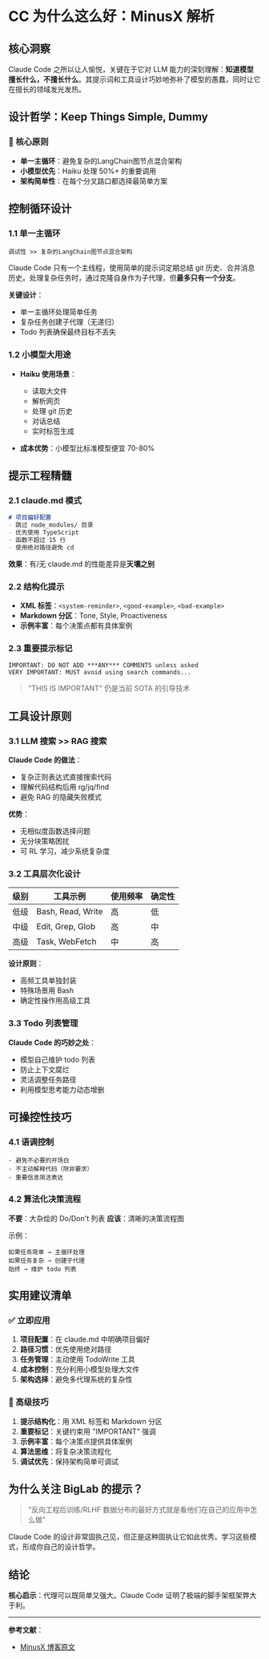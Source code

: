 # CC 为什么这么好：MinusX 解析

## 核心洞察

Claude Code 之所以让人愉悦，关键在于它对 LLM 能力的深刻理解：**知道模型擅长什么，不擅长什么**。其提示词和工具设计巧妙地弥补了模型的愚蠢，同时让它在擅长的领域发光发热。

## 设计哲学：Keep Things Simple, Dummy

### 🎯 核心原则
- **单一主循环**：避免复杂的LangChain图节点混合架构
- **小模型优先**：Haiku 处理 50%+ 的重要调用
- **架构简单性**：在每个分叉路口都选择最简单方案

## 控制循环设计

### 1.1 单一主循环
```
调试性 >> 复杂的LangChain图节点混合架构
```

Claude Code 只有一个主线程，使用简单的提示词定期总结 git 历史、合并消息历史。处理复杂任务时，通过克隆自身作为子代理，但**最多只有一个分支**。

**关键设计**：
- 单一主循环处理简单任务
- 复杂任务创建子代理（无递归）
- Todo 列表确保最终目标不丢失

### 1.2 小模型大用途
- **Haiku 使用场景**：
  - 读取大文件
  - 解析网页
  - 处理 git 历史
  - 对话总结
  - 实时标签生成

- **成本优势**：小模型比标准模型便宜 70-80%

## 提示工程精髓

### 2.1 claude.md 模式
```markdown
# 项目偏好配置
- 跳过 node_modules/ 目录
- 优先使用 TypeScript
- 函数不超过 15 行
- 使用绝对路径避免 cd
```

**效果**：有/无 claude.md 的性能差异是**天壤之别**

### 2.2 结构化提示
- **XML 标签**：`<system-reminder>`, `<good-example>`, `<bad-example>`
- **Markdown 分区**：Tone, Style, Proactiveness
- **示例丰富**：每个决策点都有具体案例

### 2.3 重要提示标记
```
IMPORTANT: DO NOT ADD ***ANY*** COMMENTS unless asked
VERY IMPORTANT: MUST avoid using search commands...
```

> "THIS IS IMPORTANT" 仍是当前 SOTA 的引导技术

## 工具设计原则

### 3.1 LLM 搜索 >> RAG 搜索

**Claude Code 的做法**：
- 复杂正则表达式直接搜索代码
- 理解代码结构后用 rg/jq/find
- 避免 RAG 的隐藏失败模式

**优势**：
- 无相似度函数选择问题
- 无分块策略困扰
- 可 RL 学习，减少系统复杂度

### 3.2 工具层次化设计

| 级别 | 工具示例 | 使用频率 | 确定性 |
|------|----------|----------|--------|
| 低级 | Bash, Read, Write | 高 | 低 |
| 中级 | Edit, Grep, Glob | 高 | 中 |
| 高级 | Task, WebFetch | 中 | 高 |

**设计原则**：
- 高频工具单独封装
- 特殊场景用 Bash
- 确定性操作用高级工具

### 3.3 Todo 列表管理

**Claude Code 的巧妙之处**：
- 模型自己维护 todo 列表
- 防止上下文腐烂
- 灵活调整任务路径
- 利用模型思考能力动态增删

## 可操控性技巧

### 4.1 语调控制
```
- 避免不必要的开场白
- 不主动解释代码（除非要求）
- 重要信息简洁表达
```

### 4.2 算法化决策流程
**不要**：大杂烩的 Do/Don't 列表
**应该**：清晰的决策流程图

示例：
```
如果任务简单 → 主循环处理
如果任务复杂 → 创建子代理
始终 → 维护 todo 列表
```

## 实用建议清单

### ✅ 立即应用
1. **项目配置**：在 claude.md 中明确项目偏好
2. **路径习惯**：优先使用绝对路径
3. **任务管理**：主动使用 TodoWrite 工具
4. **成本控制**：充分利用小模型处理大文件
5. **架构选择**：避免多代理系统的复杂性

### 🎯 高级技巧
1. **提示结构化**：用 XML 标签和 Markdown 分区
2. **重要标记**：关键约束用 "IMPORTANT" 强调
3. **示例丰富**：每个决策点提供具体案例
4. **算法思维**：将复杂决策流程化
5. **调试优先**：保持架构简单可调试

## 为什么关注 BigLab 的提示？

> "反向工程后训练/RLHF 数据分布的最好方式就是看他们在自己的应用中怎么做"

Claude Code 的设计非常固执己见，但正是这种固执让它如此优秀。学习这些模式，形成你自己的设计哲学。

## 结论

**核心启示**：代理可以既简单又强大。Claude Code 证明了极端的脚手架框架弊大于利。

---

**参考文献**：
- [MinusX 博客原文](https://minusx.ai/blog/decoding-claude-code/)